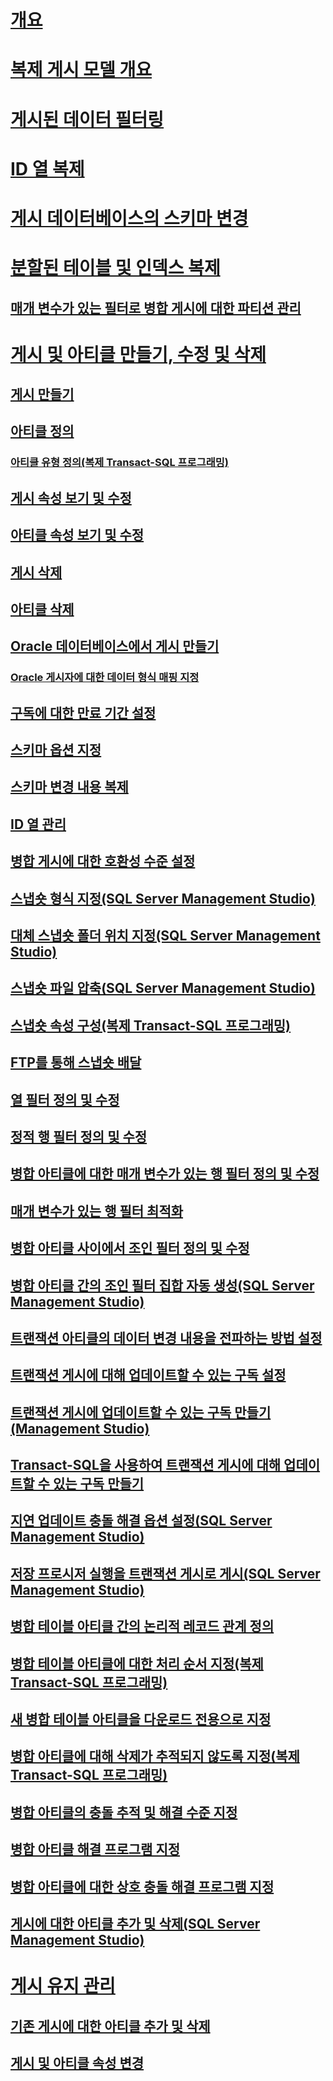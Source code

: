 # [개요](publish-data-and-database-objects.md)  
# [복제 게시 모델 개요](replication-publishing-model-overview.md)  
# [게시된 데이터 필터링](filter-published-data.md)  
# [ID 열 복제](replicate-identity-columns.md)  
# [게시 데이터베이스의 스키마 변경](make-schema-changes-on-publication-databases.md)  
# [분할된 테이블 및 인덱스 복제](replicate-partitioned-tables-and-indexes.md)  
## [매개 변수가 있는 필터로 병합 게시에 대한 파티션 관리](manage-partitions-for-a-merge-publication-with-parameterized-filters.md)  
# [게시 및 아티클 만들기, 수정 및 삭제](create-modify-and-delete-publications-and-articles-replication.md)  
## [게시 만들기](create-a-publication.md)  
## [아티클 정의](define-an-article.md)  
### [아티클 유형 정의(복제 Transact-SQL 프로그래밍)](specify-article-types-replication-transact-sql-programming.md)  
## [게시 속성 보기 및 수정](view-and-modify-publication-properties.md)  
## [아티클 속성 보기 및 수정](view-and-modify-article-properties.md)  
## [게시 삭제](delete-a-publication.md)  
## [아티클 삭제](delete-an-article.md)  
## [Oracle 데이터베이스에서 게시 만들기](create-a-publication-from-an-oracle-database.md)  
### [Oracle 게시자에 대한 데이터 형식 매핑 지정](specify-data-type-mappings-for-an-oracle-publisher.md)  
## [구독에 대한 만료 기간 설정](set-the-expiration-period-for-subscriptions.md)  
## [스키마 옵션 지정](specify-schema-options.md)  
## [스키마 변경 내용 복제](replicate-schema-changes.md)  
## [ID 열 관리](manage-identity-columns.md)  
## [병합 게시에 대한 호환성 수준 설정](set-the-compatibility-level-for-merge-publications.md)  
## [스냅숏 형식 지정(SQL Server Management Studio)](specify-snapshot-format-sql-server-management-studio.md)  
## [대체 스냅숏 폴더 위치 지정(SQL Server Management Studio)](specify-an-alternate-snapshot-folder-location-sql-server-management-studio.md)  
## [스냅숏 파일 압축(SQL Server Management Studio)](compress-snapshot-files-sql-server-management-studio.md)  
## [스냅숏 속성 구성(복제 Transact-SQL 프로그래밍)](configure-snapshot-properties-replication-transact-sql-programming.md)  
## [FTP를 통해 스냅숏 배달](deliver-a-snapshot-through-ftp.md)  
## [열 필터 정의 및 수정](define-and-modify-a-column-filter.md)  
## [정적 행 필터 정의 및 수정](define-and-modify-a-static-row-filter.md)  
## [병합 아티클에 대한 매개 변수가 있는 행 필터 정의 및 수정](define-and-modify-a-parameterized-row-filter-for-a-merge-article.md)  
## [매개 변수가 있는 행 필터 최적화](optimize-parameterized-row-filters.md)  
## [병합 아티클 사이에서 조인 필터 정의 및 수정](define-and-modify-a-join-filter-between-merge-articles.md)  
## [병합 아티클 간의 조인 필터 집합 자동 생성(SQL Server Management Studio)](automatically-generate-join-filters-between-merge-articles.md)  
## [트랜잭션 아티클의 데이터 변경 내용을 전파하는 방법 설정](set-the-propagation-method-for-data-changes-to-transactional-articles.md)  
## [트랜잭션 게시에 대해 업데이트할 수 있는 구독 설정](enable-updating-subscriptions-for-transactional-publications.md)  
## [트랜잭션 게시에 업데이트할 수 있는 구독 만들기(Management Studio)](create-an-updatable-subscription-to-a-transactional-publication.md)  
## [Transact-SQL을 사용하여 트랜잭션 게시에 대해 업데이트할 수 있는 구독 만들기](create-updatable-subscription-to-transactional-publication.md)  
## [지연 업데이트 충돌 해결 옵션 설정(SQL Server Management Studio)](set-queued-updating-conflict-resolution-options-sql-server-management-studio.md)  
## [저장 프로시저 실행을 트랜잭션 게시로 게시(SQL Server Management Studio)](publish-execution-of-stored-procedure-in-transactional-publication.md)  
## [병합 테이블 아티클 간의 논리적 레코드 관계 정의](define-a-logical-record-relationship-between-merge-table-articles.md)  
## [병합 테이블 아티클에 대한 처리 순서 지정(복제 Transact-SQL 프로그래밍)](specify-the-processing-order-of-merge-table-articles.md)  
## [새 병합 테이블 아티클을 다운로드 전용으로 지정](specify-that-a-merge-table-article-is-download-only.md)  
## [병합 아티클에 대해 삭제가 추적되지 않도록 지정(복제 Transact-SQL 프로그래밍)](specify-that-deletes-should-not-be-tracked-for-merge-articles.md)  
## [병합 아티클의 충돌 추적 및 해결 수준 지정](specify-the-conflict-tracking-and-resolution-level-for-merge-articles.md)  
## [병합 아티클 해결 프로그램 지정](specify-a-merge-article-resolver.md)  
## [병합 아티클에 대한 상호 충돌 해결 프로그램 지정](specify-interactive-conflict-resolution-for-merge-articles.md)  
## [게시에 대한 아티클 추가 및 삭제(SQL Server Management Studio)](add-articles-to-and-drop-articles-from-a-publication.md)  
# [게시 유지 관리](maintain-publications.md)  
## [기존 게시에 대한 아티클 추가 및 삭제](add-articles-to-and-drop-articles-from-existing-publications.md)  
## [게시 및 아티클 속성 변경](change-publication-and-article-properties.md)  
